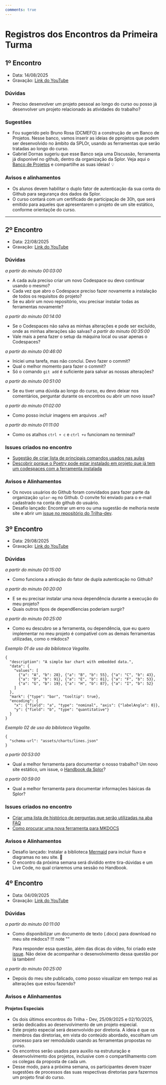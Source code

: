 ```yaml
---
comments: true
---
```


# **Registros dos Encontros da Primeira Turma**

## 1º Encontro

- Data: 14/08/2025
- Gravação: [Link do YouTube](https://www.youtube.com/watch?v=B6nQjFfbLxs)

### Dúvidas

- Preciso desenvolver um projeto pessoal ao longo do curso ou posso já desenvolver um projeto relacionado às atividades do trabalho?

### Sugestões

- Fou sugerido pelo Bruno Rosa (DCMEFO) a construção de um Banco de Projetos. Nesse banco, vamos inserir as ideias de pprojetos que podem ser desenvolvido no âmbito da SPLOr, usando as ferramentas que serão tratadas ao longo do curso.
- Gabriel Dornas sugeriu que esse Banco seja uma Discussão, ferramenta já disponível no github, dentro da organização da Splor. Veja aqui o [Banco de Projetos](https://github.com/splor-mg/trilha-dev/discussions/49) e compartilhe as suas ideias! :bulb:

### Avisos e alinhamentos

- Os alunos devem habilitar o duplo fator de autenticação da sua conta do Github para segurança dos dados da Splor.
- O curso contará com um certificado de participação de 30h, que será emitido para aqueles que apresentarem o projeto de um site estático, conforme orientaçõe do curso.

---

## 2º Encontro

- Data: 22/08/2025
- Gravação: [Link do YouTube](https://youtu.be/rQLcSIbf9Ts)

### Dúvidas
_a partir do minuto 00:03:00_

- A cada aula preciso criar um novo Codespace ou devo continuar usando o mesmo?
- Cada vez que abro o Codespace preciso fazer novamente a instalação de todos os requisitos do projeto? 
- Se eu abrir um novo repositório, vou precisar instalar todas as ferramentas novamente?

_a partir do minuto 00:14:00_

- Se o Codespaces não salva as minhas alterações e pode ser excluído, onde as minhas alterações são salvas? 
_a partir do minuto 00:35:00_
- Vale mais a pena fazer o setup da máquina local ou usar apenas o Codespaces?

_a partir do minuto 00:46:00_

- Iniciei uma tarefa, mas não conclui. Devo fazer o commit?
- Qual o melhor momento para fazer o commit?
- Só o comando `git add` é suficiente para salvar as nossas alterações?

_a partir do minuto 00:51:00_

- Se eu tiver uma dúvida ao longo do curso, eu devo deixar nos comentários, perguntar durante os encontros ou abrir um novo issue?

_a partir do minuto 01:02:00_

- Como posso incluir imagens em arquivos `.md`?

_a partir do minuto 01:11:00_

- Como os atalhos `ctrl + c` e `ctrl +v` funcionam no terminal?


### Issues criados no encontro 

- [Sugestão de criar lista de principais comandos usados nas aulas](https://github.com/splor-mg/trilha-dev/issues/57)
- [Descobrir porque o Poetry pode estar instalado em projeto que já tem um codespaces com a ferramenta instalada](https://github.com/splor-mg/trilha-dev/issues/56) 

### Avisos e Alinhamentos

- Os novos usuários do Github foram convidados para fazer parte da organização `splor-mg` no Github. O convite foi enviado para o e-mail cadastrado na conta do  github do usuário.
- Desafio lançado: Encontrar um erro ou uma sugestão de melhoria neste site e abrir um [issue no repositório do Trilha-dev](https://github.com/splor-mg/trilha-dev/issues).


## 3º Encontro

- Data: 29/08/2025
- Gravação: [Link do YouTube](https://youtu.be/8puLzCrlfYg)

### Dúvidas

_a partir do minuto 00:15:00_

- Como funciona a ativação do fator de dupla autenticação no Github?

_a partir do minuto 00:20:00_

- E se eu precisar instalar uma nova dependência durante a execução do meu projeto?
- Quais outros tipos de depend6encias poderiam surgir?

_a partir do minuto 00:25:00_

- Como eu descubro se a ferramenta, ou dependência, que eu quero implementar no meu projeto é compatível com as demais ferramentas utilizadas, como o mkdocs?

_Exemplo 01 de uso da biblioteca Vegalite._

```vegalite
{
  "description": "A simple bar chart with embedded data.",
  "data": {
    "values": [
      {"a": "A", "b": 28}, {"a": "B", "b": 55}, {"a": "C", "b": 43},
      {"a": "D", "b": 91}, {"a": "E", "b": 81}, {"a": "F", "b": 53},
      {"a": "G", "b": 19}, {"a": "H", "b": 87}, {"a": "I", "b": 52}
    ]
  },
  "mark": {"type": "bar", "tooltip": true},
  "encoding": {
    "x": {"field": "a", "type": "nominal", "axis": {"labelAngle": 0}},
    "y": {"field": "b", "type": "quantitative"}
  }
}
```
_Exemplo 02 de uso da biblioteca Vegalite._

```vegalite
{
  "schema-url": "assets/charts/lines.json"
}
```

_a partir 00:53:00_

- Qual a melhor ferramenta para documentar o nosso trabalho? Um novo site estático, um issue, o [Handbook da Splor](https://splor-mg.github.io/handbook/)?

_a partir 00:59:00_
- Qual a melhor ferramenta para documentar informações básicas da Splor?

### Issues criados no encontro
- [Criar uma lista de histórico de perguntas que serão utilizadas na aba FAQ](https://github.com/splor-mg/handbook/issues/142#issuecomment-3242406725)
- [Como procurar uma nova ferramenta para MKDOCS](https://github.com/splor-mg/trilha-dev/issues/72) 

### Avisos e Alinhamentos

- Desafio lançado: Instalar a biblioteca [Mermaid](https://squidfunk.github.io/mkdocs-material/reference/diagrams/) para incluir fluxo e diagramas no seu site. :rocket:
- O encontro da próxima semana será dividido entre tira-dúvidas e um Live Code, no qual criaremos uma sessão no Handbook. 

## 4º Encontro

- Data: 04/09/2025
- Gravação: [Link do YouTube](https://youtu.be/9TqAc1l_XhY)

### Dúvidas

_a partir do minuto 00:11:00_

- Como disponibilizar um documento de texto (.docx) para download no meu site mkdocs?
!!! note ""

    Para responder essa questão, além das dicas do vídeo, foi criado este [issue](https://github.com/splor-mg/trilha-dev/issues/78). Não deixe de acompanhar o desenvolvimento dessa questão por lá também!

_a partir do minuto 00:25:00_

- Depois do meu site publicado, como posso visualizar em tempo real as alterações que estou fazendo?

### Avisos e Alinhamentos
#### Projetos Especiais

- Os dois últimos encontros do Trilha - Dev, 25/09/2025 e 02/10/2025, serão dedicados ao desenvolvimento de um projeto especial. 
- Este projeto especial será desenvolvido por diretoria. A ideia é que os membros das diretorias, em vista do conteúdo abordado, escolham um processo para ser remodulado usando as ferramentas propostas no curso.
- Os encontros serão usados para auxilio na estruturação e desenvolvimento dos projetos, inclusive com o compartilhamento com os colegas da proposta de cada um.
- Desse modo, para a próxima semana, os participantes devem trazer sugestões de processos das suas respectivas diretorias para fazermos um projeto final do curso.